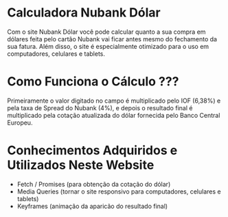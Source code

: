 # Calculadora Nubank Dólar

Com o site Nubank Dólar você pode calcular quanto a sua compra em dólares feita pelo cartão Nubank vai ficar antes mesmo do fechamento da sua fatura. Além disso, o site é especialmente otimizado para o uso em computadores, celulares e tablets. 


# Como Funciona o Cálculo ???

Primeiramente o valor digitado no campo é multiplicado pelo IOF (6,38%) e pela taxa de Spread do Nubank (4%), e depois o resultado final é multiplicado pela cotação atualizada do dólar fornecida pelo Banco Central Europeu.

# Conhecimentos Adquiridos e Utilizados Neste Website
  - Fetch / Promises (para obtenção da cotação do dólar)
  - Media Queries (tornar o site responsivo para computadores, celulares e tablets)
  - Keyframes (animação da aparicão do resultado final)
